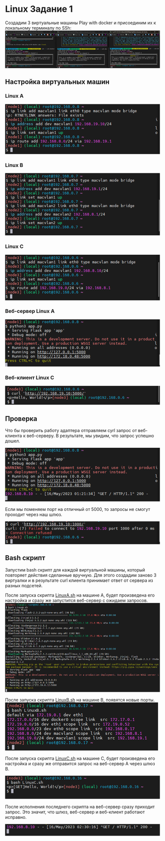 # Linux Задание 1
Cоздадим 3 виртуальные машины Play with docker и присоединим их к локальному терминалу по SSh:
![info](img.png)

## Настройка виртуальных машин
### Linux A
![info](img_1.png)
### Linux B
![info](img_2.png)
### Linux C
![info](img_3.png)
### Веб-сервер Linux A 
![info](img_4.png)
### Веб-клиент Linux С 
![info](img_5.png)
## Проверка 
Что бы проверить работу адаптера отправляем cyrl запрос от веб-клиента к веб-серверу. В результате, мы увидим, что запрос успешно дошел.

![info](img_6.png)

Если мы поменяем порт на отличный от 5000, то запросы не смогут проходит через наш шлюз.

![info](img_7.png)

## Bash скрипт
Запустим bash скрипт для каждой виртуальной машины, который повторяет действия сделанные вручную. Для этого создадим заново 3 виртуалки и в результате сurl клиента принимает ответ от сервера из разных подсетей.

После запуска скрипта [LinuxA.sh](configs/LinuxA.sh) на машине А, будет произведена его настройка и сразу же запустится веб-сервер с ожидаем запросов.
![info](img_8.png)

После запуска скрипта [LinuxB.sh](configs/LinuxB.sh) на машине В, появятся новые порты.
![info](img_9.png)

После запуска скрипта [LinuxC.sh](configs/LinuxC.sh) на машине С, будет произведена его настройка и сразу же отправится запрос на веб-сервер А через шлюз В.

![info](img_10.png)

После исполнения последнего скрипта на веб-сервер сразу приходит запрос. Это значит, что шлюз, веб-сервер и веб-клиент работают исправно.

![info](img_11.png)



